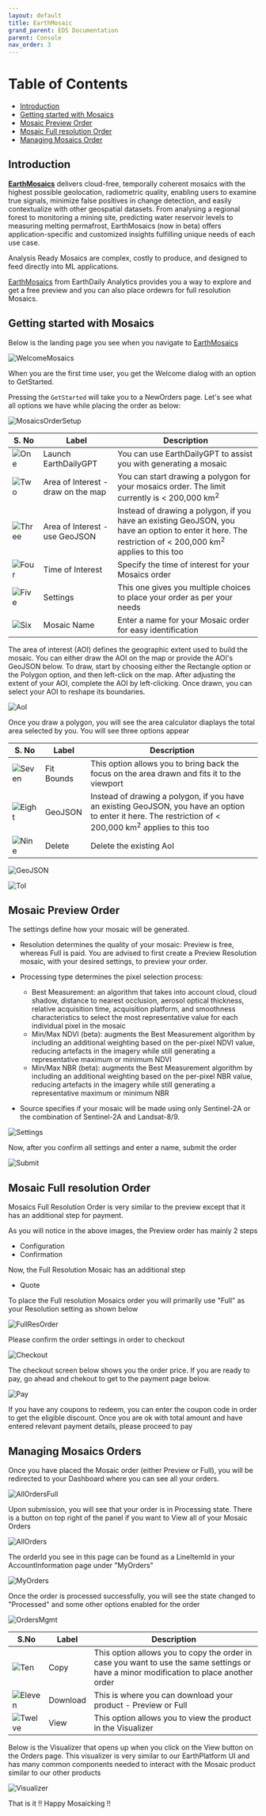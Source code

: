 ```yaml
---
layout: default
title: EarthMosaic
grand_parent: EDS Documentation
parent: Console
nav_order: 3
---
```


# Table of Contents
* [Introduction](#introduction)
* [Getting started with Mosaics](#getting-started-with-mosaics)
* [Mosaic Preview Order](#mosaic-preview-order)
* [Mosaic Full resolution Order](#mosaic-full-resolution-order)
* [Managing Mosaics Order](#managing-mosaics-orders)

## Introduction
[**EarthMosaics**](https://console.earthdaily.com/mosaics) delivers cloud-free, temporally coherent mosaics with ​the highest possible geolocation, radiometric ​quality, enabling users to examine true signals, minimize false positives in change detection, and easily contextualize with other geospatial datasets. From analysing a regional forest to monitoring a mining site, predicting water reservoir levels to measuring melting permafrost, EarthMosaics (now in beta) offers application-specific and customized insights fulfilling unique needs of each use case.

Analysis Ready Mosaics are complex, costly to produce, and designed to feed directly into ML applications​.

[EarthMosaics](https://console.earthdaily.com/mosaics)  from EarthDaily Analytics provides you a way to explore and get a free preview and you can also place ordewrs for full resolution Mosaics. 

## Getting started with Mosaics

Below is the landing page you see when you navigate to [EarthMosaics](https://console.earthdaily.com/mosaics)

![WelcomeMosaics](../Images/EarthMosaicsUI/WelcometoMosaic.png)

When you are the first time user, you get the Welcome dialog with an option to GetStarted.

Pressing the `GetStarted` will take you to a NewOrders page. Let's see what all options we have while placing the order as below:

![MosaicsOrderSetup](../Images/EarthMosaicsUI/MosaicOrderSetup.png)

| S. No     | Label     | Description       |
|-----------|-----------|-------------------|
| ![One](../Images/NumberLabels/One.png)  | Launch EarthDailyGPT | You can use EarthDailyGPT to assist you with generating a mosaic   |
| ![Two](../Images/NumberLabels/Two.png)  | Area of Interest - draw on the map | You can start drawing a polygon for your mosaics order. The limit currently is < 200,000 km<sup>2</sup>   |
| ![Three](../Images/NumberLabels/Three.png) | Area of Interest - use GeoJSON | Instead of drawing a polygon, if you have an existing GeoJSON, you have an option to enter it here. The restriction of < 200,000 km<sup>2</sup> applies to this too |
|![Four](../Images/NumberLabels/Four.png) | Time of Interest | Specify the time of interest for your Mosaics order |
| ![Five](../Images/NumberLabels/Five.png) | Settings | This one gives you multiple choices to place your order as per your needs|
| ![Six](../Images/NumberLabels/Six.png) | Mosaic Name | Enter a name for your Mosaic order for easy identification|

The area of interest (AOI) defines the geographic extent used to build the mosaic. You can either draw the AOI on the map or provide the AOI's GeoJSON below. To draw, start by choosing either the Rectangle option or the Polygon option, and then left-click on the map. After adjusting the extent of your AOI, complete the AOI by left-clicking. Once drawn, you can select your AOI to reshape its boundaries.

![AoI](../Images/EarthMosaicsUI/AoI.png)

Once you draw a polygon, you will see the area calculator diaplays the total area selected by you. You will see three options appear 

| S. No     | Label     | Description       |
|-----------|-----------|-------------------|
| ![Seven](../Images/NumberLabels/Seven.png) | Fit Bounds | This option allows you to bring back the focus on the area drawn and fits it to the viewport    |
| ![Eight](../Images/NumberLabels/Eight.png) | GeoJSON | Instead of drawing a polygon, if you have an existing GeoJSON, you have an option to enter it here. The restriction of < 200,000 km<sup>2</sup> applies to this too |
| ![Nine](../Images/NumberLabels/Nine.png) | Delete | Delete the existing AoI |

![GeoJSON](../Images/EarthMosaicsUI/GeoJSON.png)

![ToI](../Images/EarthMosaicsUI/ToI.png)

## Mosaic Preview Order
The settings define how your mosaic will be generated. 
* Resolution determines the quality of your mosaic: Preview is free, whereas Full is paid. You are advised to first create a Preview Resolution mosaic, with your desired settings, to preview your order. 
* Processing type determines the pixel selection process: 
    * Best Measurement: an algorithm that takes into account cloud, cloud shadow, distance to nearest occlusion, aerosol optical thickness, relative acquisition time, acquisition platform, and smoothness characteristics to select the most representative value for each individual pixel in the mosaic
    * Min/Max NDVI (beta): augments the Best Measurement algorithm by including an additional weighting based on the per-pixel NDVI value, reducing artefacts in the imagery while still generating a representative maximum or minimum NDVI
    * Min/Max NBR (beta): augments the Best Measurement algorithm by including an additional weighting based on the per-pixel NBR value, reducing artefacts in the imagery while still generating a representative maximum or minimum NBR

* Source specifies if your mosaic will be made using only Sentinel-2A or the combination of Sentinel-2A and Landsat-8/9.

![Settings](../Images/EarthMosaicsUI/Settings.png)

Now, after you confirm all settings and enter a name, submit the order

![Submit](../Images/EarthMosaicsUI/Submit.png)

## Mosaic Full resolution Order

Mosaics Full Resolution Order is very similar to the preview except that it has an additional step for payment.

As you will notice in the above images, the Preview order has mainly 2 steps
* Configuration
* Confirmation

Now, the Full Resolution Mosaic has an additional step 
* Quote

To place the Full resolution Mosaics order you will primarily use "Full" as your Resolution setting as shown below

![FullResOrder](../Images/EarthMosaicsUI/FullResOrder.png)

Please confirm the order settings in order to checkout

![Checkout](../Images/EarthMosaicsUI/Checkout.png)

The checkout screen below shows you the order price. If you are ready to pay, go ahead and chekout to get to the payment page below.

![Pay](../Images/EarthMosaicsUI/Pay.png)

If you have any coupons to redeem, you can enter the coupon code in order to get the eligible discount. Once you are ok with total amount and have entered relevant payment details, please proceed to pay

## Managing Mosaics Orders

Once you have placed the Mosaic order (either Preview or Full), you will be redirected to your Dashboard where you can see all your orders.

![AllOrdersFull](../Images/EarthMosaicsUI/AllOrdersFull.png)

Upon submission, you will see that your order is in Processing state. There is a button on top right of the panel if you want to View all of your Mosaic Orders


![AllOrders](../Images/EarthMosaicsUI/AllOrders.png)

The orderId you see in this page can be found as a LineItemId in your AccountInformation page under "MyOrders"

![MyOrders](../Images/EarthMosaicsUI/MyOrders.png)

Once the order is processed successfully, you will see the state changed to "Processed" and some other options enabled for the order

![OrdersMgmt](../Images/EarthMosaicsUI/OrdersMgmt.png)


| S.No        | Label     | Description       |
|--------------|-----------|-------------------|
| ![Ten](../Images/NumberLabels/Ten.png) | Copy | This option allows you to copy the order in case you want to use the same settings or have a minor modification to place another order     |
| ![Eleven](../Images/NumberLabels/Eleven.png) | Download | This is where you can download your product - Preview or Full |
| ![Twelve](../Images/NumberLabels/Twelve.png) | View | This option allows you to view the product in the Visualizer  |


Below is the Visualizer that opens up when you click on the View button on the Orders page. This visualizer is very similar to our EarthPlatform UI and has many common components needed to interact with the Mosaic product similar to our other products

![Visualizer](../Images/EarthMosaicsUI/Visualizer.png)

That is it !! Happy Mosaicking !! 
